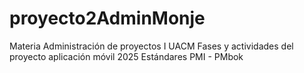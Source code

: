 # proyecto2AdminMonje
Materia Administración de proyectos I UACM
Fases y actividades del proyecto aplicación móvil 2025
Estándares PMI - PMbok

